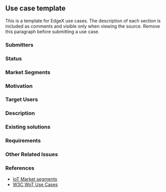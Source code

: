 ## Use case template <!-- Replace with use case title -->
This is a template for EdgeX use cases. The description of each section is included as comments and visible only when viewing the source. Remove this paragraph before submitting a use case.

### Submitters
<!-- List use case submitters

Format:
- Name (Organization)
-->

### Status
<!-- Status of the submission and date. 
Status is one of: accepted, amended, deprecated
Date is ISO 8601 (YYYY-MM-DD)

E.g.:
- [accepted](URL of PR) (2022-04-01)
- [amended](URL of PR) (2022-05-01)
-->

### Market Segments
<!-- What IoT market segments does this use case address? 
Examples are:
- Home (home automation, home improvement, energy efficiency)
- Lifestyle (wearable computing, entertainment and music, family, leisure, pets, toys, drones)
- Health (fitness, monitoring, measurement, diagnosis, surgery, patience care)
- Mobility (connected cars, eBikes, aerospace & airports, marine, rail & stations, automotive, traffic)
- Retail (stores, shops, convenience)
- Energy (transmission & distribution, fossil, nuclear, alternative)
- Cities (infrastructure, water & wastewater, HVAC, lighting, security, life safety)
- Manufacturing (mining, oil & gas, production, supply chain)
- Public & Services (schools, universities, government, banking, insurance, administration, commercial services)
- Other (environment, military, agriculture, hospitality)

Reference and more details: https://iot-analytics.com/iot-market-segments-analysis/

Name both the category and industry, e.g.:
- Retail (stores, convenience)
-->

### Motivation
<!-- Summarize the problems that are solved by the use case and why they are important in the relevant domain -->

### Target Users
<!-- List all stakeholders that are involved in the use case. Examples are:
- Device Manufacturer
- Device Owner
- Device User
- Device Maintainer
- Cloud Provider
- Service Provider
- Network Operator
- Software Developer
- Software Deployer
- Software Integrator
-->

### Description
<!-- Provide the description of the use case from target users' perspective -->

### Existing solutions
<!-- How is the given use case currently implemented in the industry? List and describe each approach. Highlight possible gaps. -->

### Requirements
<!-- Provide a list of (non-)functional requirements that aren't addressed by EdgeX with references to corresponding feature request Github issues.
Include security and privacy requirements that are specific to the given domain.

Format:
- Summary ([repo#issue-num](URL))
-->

### Other Related Issues
<!-- List any reported issues that are relevant and useful to support this use case but aren't feature requests mapped to requirements. 

Format:
- [Issue Title](URL) - the relevance
-->

### References
<!-- List additional references -->
- [IoT Market segments](https://iot-analytics.com/iot-market-segments-analysis/)
- [W3C WoT Use Cases](https://www.w3.org/TR/wot-usecases)

